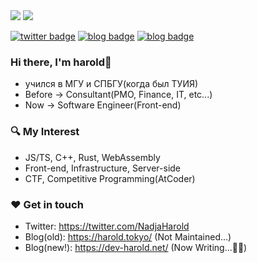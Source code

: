 <a href="https://github.com/anuraghazra/github-readme-stats" style="display:inline-block;">
<img style="float:initial;" src="https://github-readme-stats.vercel.app/api?username=nadjaharold&count_private=true&show_icons=true&theme=buefy&hide_border=true" />
</a>
<a href="https://github.com/anuraghazra/github-readme-stats" style="display:inline-block;">
<img style="float:initial;" src="https://github-readme-stats.vercel.app/api/top-langs/?username=nadjaharold&hide_border=true&theme=buefy&layout=compact" />
</a>

[![twitter badge](https://img.shields.io/badge/twitter-_NadjaHarold-1da1f2?style=flat-square&logo=twitter)](https://twitter.com/NadjaHarold) [![blog badge](https://img.shields.io/badge/blogOld-webmas!-1f425f?style=flat-square)](https://harold.tokyo) [![blog badge](https://img.shields.io/badge/blogNew-harold's%20diary-1f425f?style=flat-square)](https://dev-harold.net/)

### Hi there, I'm harold📯

- учился в МГУ и СПБГУ(когда был ТУИЯ)
- Before -> Consultant(PMO, Finance, IT, etc...)
- Now -> Software Engineer(Front-end)

### 🔍 My Interest

- JS/TS, C++, Rust, WebAssembly
- Front-end, Infrastructure, Server-side
- CTF, Competitive Programming(AtCoder)

### ❤️ Get in touch

- Twitter: https://twitter.com/NadjaHarold
- Blog(old): https://harold.tokyo/ (Not Maintained...)
- Blog(new!): https://dev-harold.net/ (Now Writing...💪💪)
